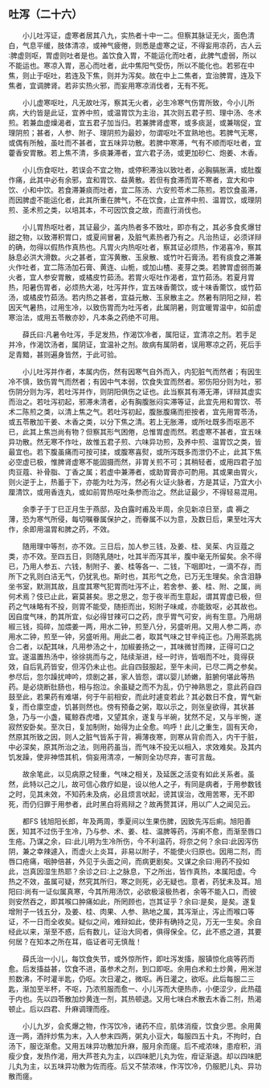 ## 吐泻（二十六）


&emsp;&emsp;小儿吐泻证，虚寒者居其八九，实热者十中一二。但察其脉证无火，面色清白，气息平缓，肢体清凉，或神气疲倦，则悉是虚寒之证，不得妄用凉药，古人云∶脾虚则呕，胃虚则吐者是也。盖饮食入胃，不能运化而吐者，此脾气虚弱，所以不能运也。寒凉入胃，恶心而吐者，此中焦阳气受伤，所以不能化也。若邪在中焦，则止于呕吐，若连及下焦，则并为泻矣。故在中上二焦者，宜治脾胃，连及下焦者，宜调脾肾。若非实热火邪，而妄用寒凉消伐者，无有不死。

&emsp;&emsp;小儿虚寒呕吐，凡无故吐泻，察其无火者，必生冷寒气伤胃所致，今小儿所病，大约皆是此证，宜养中煎，或温胃饮为主治，其次则五君子煎、理中汤、冬术煎。若兼血虚燥渴者，宜五君子加当归。若兼脾肾虚寒，或多痰涎，或兼喘促，宜理阴煎；甚者，人参、附子、理阴煎为最妙，勿谓呕吐不宜熟地也。若脾气无寒，或偶有所触，虽吐而不甚者，宜五味异功散。若脾中寒滞，气有不顺而呕吐者，宜藿香安胃散。若上焦不清，多痰兼滞者，宜六君子汤，或更加砂仁、炮姜、木香。

&emsp;&emsp;小儿伤食呕吐，若误会不宜之物，或停积滞浊以致吐者，必胸膈胀满，或肚腹作痛，此其中必有余邪，宜和胃饮、益黄散。若但有食滞而胃不寒者，宜大和中饮、小和中饮。若食滞兼痰而吐者，宜二陈汤、六安煎苓术二陈煎。若饮食虽滞，而因脾虚不能运化者，此其所重在脾气，不在饮食，止宜养中煎、温胃饮，或理阴煎、圣术煎之类，以培其本，不可因饮食之故，而直行消伐也。

&emsp;&emsp;小儿胃热呕吐者，其证最少，盖内热者多不致吐，即亦有之，其必多食炙爆甘甜之物，以致滞积胃口，或夏间冒暑，及脏气素热者乃有之。凡治热证，必须详辩的确，勿得以假热作真热也。凡胃火内热呕吐者，察其证必烦热，作渴喜冷，察其脉息必洪大滑数。火之甚者，宜泻黄散、玉泉散、或竹叶石膏汤。若有痰食之滞兼火作吐者，宜二陈汤加石膏、黄连、山栀，或加山楂、麦芽之类。若脾胃虚弱而兼火者，宜人参安胃散，或橘皮竹茹汤。若胃火呕吐作渴者，宜竹茹汤。若夏月胃热，阳暑伤胃者，必烦热大渴，吐泻并作，宜五味香薷饮，或十味香薷饮，或竹茹汤，或橘皮竹茹汤。若内热之甚者，宜益元散、玉泉散主之。然暑有阴阳之辩，若因天气暑热，过用生冷，以致伤胃而为吐泻者，此属阴暑，则宜暖胃温中，如前虚寒治法，或用五苓散亦妙，凡本条之药绝不可用。

&emsp;&emsp;薛氏曰∶凡暑令吐泻，手足发热，作渴饮冷者，属阳证，宜清凉之剂。若手足并冷，作渴饮汤者，属阴证，宜温补之剂。故病有属阴者，误用寒凉之药，死后手足青黯，甚则遍身皆然，于此可验。

&emsp;&emsp;小儿吐泻并作者，本属内伤，然有因寒气自外而入，内犯脏气而然者；有因生冷不慎，致伤胃气而然者；有因中气本弱，饮食失宜而然者。邪伤阳分则为吐，邪伤阴分则为泻，若吐泻并作，则阴阳俱伤之证也。此当察其有滞无滞，详辩其虚实而治之。若吐泻初起，邪滞未清者，必有胸腹胀闷实滞等证，此宜先用和胃饮、苓术二陈煎之类，以清上焦之气。若吐泻初起，腹胀腹痛而拒按者，宜先用胃苓汤，或五苓散加干姜、木香之类，以分下焦之清。若上无胀滞，或所吐既多而呕恶不已，此其上焦岂尚有物？但察其形气困倦，总惟胃虚而然。若虚寒不甚者，宜五味异功散。然无寒不作吐，故惟五君子煎、六味异功煎，及养中煎、温胃饮之类，皆最宜也。若下腹虽痛而可按可揉，或腹寒喜熨，或所泻既多而泄仍不止，此其下焦必空虚已极，惟脾肾虚寒不能固摄而然，非胃关煎不可；其稍轻者，或用四君子加肉豆蔻、补骨脂、丁香之属；若虚中兼滞者，或助胃膏亦可酌用。其或果由胃火，则火逆于上，热蓄于下，亦能为吐为泻，然必有火证火脉者，方是其证，乃宜大小厘清饮，或用香连丸，或如前胃热呕吐条参而治之。然此证最少，不得轻易混用。

&emsp;&emsp;余季子于丁巳正月生于燕邸，及白露时甫及半周，余见新凉日至，虞 褥之薄，恐为寒气所侵，每切嘱眷属保护之，而眷属不以为意，及数日后，果至吐泻大作，余即用温胃和脾之药，不效。

&emsp;&emsp;随用理中等剂，亦不效。三日后，加人参三钱，及姜、桂、吴茱、内豆蔻之类，亦不效。至四五日，则随乳随吐，吐其半而泻其半，腹中毫无所留矣。余不得已，乃用人参五、六钱，制附子、姜、桂等各一、二钱，下咽即吐，一滴不存，而所下之乳则白洁无气，仍犹乳也。斯时也，其形气之危，已万无生理矣。余含泪静坐书室，默测其故，且度其寒气犯胃而吐泻不止，若舍参、姜、桂、附、之属，尚何术焉？伎已止此，窘莫甚矣。思之思之，忽于夜半而生意起，谓其胃虚已极，但药之气味略有不投，则胃不能受，随拒而出，矧附子味咸，亦能致呕，必其故也。因自度气味，酌其所宜，似必得甘辣可口之药，庶乎胃气可安，尚有生意。乃用胡椒三钱，捣碎，加煨姜一两，用水二钟，煎至八分，另盛听用。又用人参二两，亦用水二钟，煎至一钟，另盛听用。用此二者，取其气味之甘辛纯正也。乃用茶匙挑合二者，以配其味，凡用参汤之十，加椒姜扬之一，其味微甘而辣，正得可口之宜。遂温置热汤中，徐徐挑而与之，陆续渐进，经一时许，皆咽而不吐，竟得获效，自后乳药皆安，但泻仍未止也。此自四鼓服起，至午未间，已尽二两之参矣。参尽后，忽尔躁扰呻吟，烦剧之甚，家人皆怨，谓以婴儿娇嫩，脏腑何堪此等热药。是必烧断肚肠也，相与抱泣。余虽疑之而不为乱，仍宁神熟思之，意此药自四鼓至此，若果药有难堪，何于午前相安，而此时遽变若此？其必数日不食，胃气新复，而仓廪空虚，饥甚则然也。傍有预备之粥，取以示之，则张皇欲得，其状甚急，乃与一小盏，辄鲸吞虎嗜，又望其余，遂复与半碗，犹然不足，又与半惋，遂寂然安卧矣。至次日，复加制附，始得为止全愈。呜呼！此儿之重生，固有天命，然原其所致之因，则人之脏气皆系于背，褥薄夜寒，则寒从背俞而入，内干于脏，中必深矣，原其所治之法，则用药虽当，而气味不投无以相入，求效难矣。及其内饥发躁，使非神悟其机，倘妄用清凉，一解则全功尽弃，害可言哉。

&emsp;&emsp;故余笔此，以见病原之轻重，气味之相关，及延医之活变有如此关系者。虽然，此特以己之儿，故可信心救疗如是，设以他人之子，有同是病者，于用参数钱之时，见其未效，不知药未及病，必且烦言吠起，谤其误治，改用苦寒，无不即死，而仍归罪于用参者，此时黑白将焉辩之？故再赘其详，用以广人之闻见云。

&emsp;&emsp;都FS 钱旭阳长郎，年及两周，季夏间以生果伤脾，因致先泻后痢。旭阳善医，知其不过伤于生冷，乃与参、术、姜、桂、温脾等药，泻痢不愈，而渐至唇口生疮。乃谋之余，曰∶此儿明为生冷所伤，今不利温药，将奈之何？余曰∶此因泻伤阴，兼之幸辣遽入，而虚火上炎耳，非易以附子，不能使火归原也。因用二剂，而唇口疮痛，咽肿倍甚，外见于头面之间，而病更剧矣。又谋之余曰∶用药不投如此，岂真因湿生热耶？余诊之曰∶上之脉息，下之所出，皆作真热，本属阳虚。今热之不效，虽属可疑，然究其所归，寒之则死，必无疑也。意者，药犹未及耳。旭阳曰∶尚有一证似属真寒，今其所用汤饮，必欲极滚极热者，余等不能入口，而彼则安然吞之，即其喉口肿痛如此，所罔顾也，岂其证乎？余曰∶是矣，是矣。遂复增附子一钱五分，及姜、桂、肉果、人参、熟地之属，其泻渐止，泻止而喉口等证，不一日而全收矣。疑似之间，难辩如此，使非有确持之见，万无一生矣。余自经此以来，渐至不惑，后有数儿，证治大同者，俱得保全。亿，此不惑之道，其要何居？在知本之所在耳，临证者可无慎哉！

&emsp;&emsp;薛氏治一小儿，每饮食失节，或外惊所忤，即吐泻发搐，服镇惊化痰等药而愈。后发搐益甚，饮食不进，虽参术之剂，到口即呕。余用白术和土炒黄，用米泔煎数沸，不时灌半匙，仍呕。次日灌之，微呕。再日灌之，欲呕。此后每服二三匙，渐加至半杯，不呕，乃浓煎服而愈一、小儿泻而大便热赤，小便涩少，此热蕴于内也。先以四苓散加炒黄连一剂，其热顿退。又用七味白术散去木香二剂，热渴顿止。后以四君、升麻调理而痊。

&emsp;&emsp;小儿九岁，会炙爆之物，作泻饮冷，诸药不应，肌体消瘦，饮食少思。余用黄连一两，酒拌炒焦为末，入人参末四两，粥丸小豆大，每服四五十丸，不拘时，白汤下，服讫渐愈。又用五味异功散加升麻，服月余而瘥。后不戒浓味，患疳积，消瘦少食，发热作渴，用大芦苍丸为主，以四味肥儿丸为佐，疳证渐退。却以四味肥儿丸为主，以五味异功散为佐而痊。后又不禁浓味，作泻饮冷，仍服肥儿丸、异功散而瘥。

